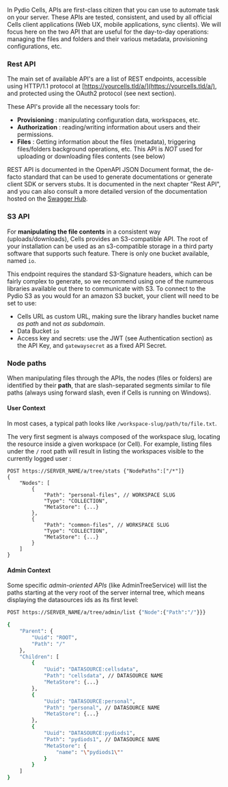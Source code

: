 In Pydio Cells, APIs are first-class citizen that you can use to automate task on your server. These APIs are tested, consistent, and used by all official Cells client applications (Web UX, mobile applications, sync clients). We will focus here on the two API that are useful for the day-to-day operations: managing the files and folders and their various metadata, provisioning configurations, etc.

### Rest API

The main set of available API's are a list of REST endpoints, accessible using HTTP/1.1 protocol at [https://yourcells.tld/a/](https://yourcells.tld/a/), and protected using the OAuth2 protocol (see next section).

These API's provide all the necessary tools for:

- **Provisioning** : manipulating configuration data, workspaces, etc.
- **Authorization** : reading/writing information about users and their permissions.
- **Files** : Getting information about the files (metadata), triggering files/folders background operations, etc. This API is _NOT_ used for uploading or downloading files contents (see below)

REST API is documented in the OpenAPI JSON Document format, the de-facto standard that can be used to generate documentations or generate client SDK or servers stubs. It is documented in the next chapter "Rest API", and you can also consult a more detailed version of the documentation hosted on the [Swagger Hub](https://app.swaggerhub.com/apis-docs/pydio/pydiocells/2.0).

### S3 API

For **manipulating the file contents** in a consistent way (uploads/downloads), Cells provides an S3-compatible API. The root of your installation can be used as an s3-compatible storage in a third party software that supports such feature. There is only one bucket available, named `io`.

This endpoint requires the standard S3-Signature headers, which can be fairly complex to generate, so we recommend using one of the numerous libraries available out there to communicate with S3. To connect to the Pydio S3 as you would for an amazon S3 bucket, your client will need to be set to use:

- Cells URL as custom URL, making sure the library handles bucket name _as path_ and not _as subdomain_.
- Data Bucket `io`
- Access key and secrets: use the JWT (see Authentication section) as the API Key, and `gatewaysecret` as a fixed API Secret.

### Node paths

When manipulating files through the APIs, the nodes (files or folders) are identified by their **path**, that are slash-separated segments similar to file paths (always using forward slash, even if Cells is running on Windows).

#### User Context

In most cases, a typical path looks like `/workspace-slug/path/to/file.txt`.

The very first segment is always composed of the workspace slug, locating the resource inside a given workspace (or Cell). For example, listing files under the `/` root path will result in listing the workspaces visible to the currently logged user :

```
POST https://SERVER_NAME/a/tree/stats {"NodePaths":["/*"]}
{
    "Nodes": [
        {
            "Path": "personal-files", // WORKSPACE SLUG
            "Type": "COLLECTION",
            "MetaStore": {...}
        },
        {
            "Path": "common-files", // WORKSPACE SLUG
            "Type": "COLLECTION",
            "MetaStore": {...}
        }
    ]
}
```

#### Admin Context

Some specific _admin-oriented APIs_ (like AdminTreeService) will list the paths starting at the very root of the server internal tree, which means displaying the datasources ids as its first level:

```sh
POST https://SERVER_NAME/a/tree/admin/list {"Node":{"Path":"/"}}}

{
    "Parent": {
        "Uuid": "ROOT",
        "Path": "/"
    },
    "Children": [
        {
            "Uuid": "DATASOURCE:cellsdata",
            "Path": "cellsdata", // DATASOURCE NAME
            "MetaStore": {...}
        },
        {
            "Uuid": "DATASOURCE:personal",
            "Path": "personal", // DATASOURCE NAME
            "MetaStore": {...}
        },
        {
            "Uuid": "DATASOURCE:pydiods1",
            "Path": "pydiods1", // DATASOURCE NAME
            "MetaStore": {
                "name": "\"pydiods1\""
            }
        }
    ]
}
```
